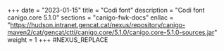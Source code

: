 +++
date        = "2023-01-15"
title       = "Codi font"
description = "Codi font canigo.core 5.1.0"
sections    = "canigo-fwk-docs"
enllac		= "https://hudson.intranet.gencat.cat/nexus/repository/canigo-maven2/cat/gencat/ctti/canigo.core/5.1.0/canigo.core-5.1.0-sources.jar"
weight		= 1
+++
#NEXUS_REPLACE
